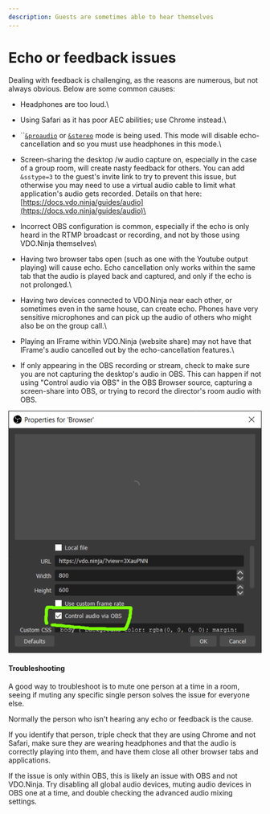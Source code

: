 ```yaml
---
description: Guests are sometimes able to hear themselves
---
```


# Echo or feedback issues

Dealing with feedback is challenging, as the reasons are numerous, but not always obvious. Below are some common causes:

* Headphones are too loud.\

* Using Safari as it has poor AEC abilities; use Chrome instead.\

* ``[`&proaudio`](../general-settings/stereo.md) or [`&stereo`](../general-settings/stereo.md) mode is being used. This mode will disable echo-cancellation and so you must use headphones in this mode.\

* Screen-sharing the desktop /w audio capture on, especially in the case of a group room, will create nasty feedback for others. You can add `&sstype=3` to the guest's invite link to try to prevent this issue, but otherwise you may need to use a virtual audio cable to limit what application's audio gets recorded. Details on that here: [https://docs.vdo.ninja/guides/audio](https://docs.vdo.ninja/guides/audio)\

* Incorrect OBS configuration is common, especially if the echo is only heard in the RTMP broadcast or recording, and not by those using VDO.Ninja themselves\

* Having two browser tabs open (such as one with the Youtube output playing) will cause echo. Echo cancellation only works within the same tab that the audio is played back and captured, and only if the echo is not prolonged.\

* Having two devices connected to VDO.Ninja near each other, or sometimes even in the same house, can create echo. Phones have very sensitive microphones and can pick up the audio of others who might also be on the group call.\

* Playing an IFrame within VDO.Ninja (website share) may not have that IFrame's audio cancelled out by the echo-cancellation features.\

* If only appearing in the OBS recording or stream, check to make sure you are not capturing the desktop's audio in OBS. This can happen if not using "Control audio via OBS" in the OBS Browser source, capturing a screen-share into OBS, or trying to record the director's room audio with OBS.

![](<../.gitbook/assets/image (121) (1) (1).png>)

#### Troubleshooting

A good way to troubleshoot is to mute one person at a time in a room, seeing if muting any specific single person solves the issue for everyone else.&#x20;

Normally the person who isn't hearing any echo or feedback is the cause.

If you identify that person, triple check that they are using Chrome and not Safari, make sure they are wearing headphones and that the audio is correctly playing into them, and have them close all other browser tabs and applications.

If the issue is only within OBS, this is likely an issue with OBS and not VDO.Ninja. Try disabling all global audio devices, muting audio devices in OBS one at a time, and double checking the advanced audio mixing settings.

